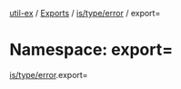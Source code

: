 [util-ex](../README.md) / [Exports](../modules.md) / [is/type/error](is_type_error.md) / export=

# Namespace: export=

[is/type/error](is_type_error.md).export=

